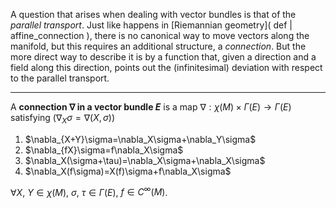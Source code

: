 A question that arises when dealing with vector bundles is that of the _parallel transport_. Just like happens in [Riemannian geometry]( def | affine_connection ), there is no canonical way to move vectors along the manifold, but this requires an additional structure, a _connection_. But the more direct way to describe it is by a function that, given a direction and a field along this direction, points out the (infinitesimal) deviation with respect to the parallel transport.

---

A **connection $\nabla$ in a vector bundle $E$** is a map $\nabla:\chi(M)\times \Gamma(E)\longrightarrow \Gamma(E)$ satisfying ($\nabla_X\sigma=\nabla(X,\sigma)$)

<ol>
<li>$\nabla_{X+Y}\sigma=\nabla_X\sigma+\nabla_Y\sigma$</li>
<li>$\nabla_{fX}\sigma=f\nabla_X\sigma$</li>
<li>$\nabla_X(\sigma+\tau)=\nabla_X\sigma+\nabla_X\sigma$</li>
<li>$\nabla_X(f\sigma)=X(f)\sigma+f\nabla_X\sigma$</li>
</ol>

$\forall X$, $Y\in\chi(M)$, $\sigma$, $\tau\in \Gamma(E)$, $f\in C^\infty(M)$.